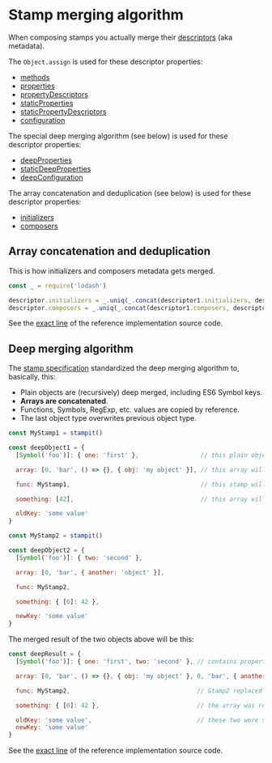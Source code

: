 # Stamp merging algorithm

When composing stamps you actually merge their [descriptors](/descriptor.md) \(aka metadata\).

The `Object.assign` is used for these descriptor properties:

* [methods](/methods.md)
* [properties](/properties.md)
* [propertyDescriptors](/property-descriptors.md)
* [staticProperties](/static-properties.md)
* [staticPropertyDescriptors](/static-property-descriptors.md)
* [configuration](/configuration.md)

The special deep merging algorithm \(see below\) is used for these descriptor properties:

* [deepProperties](/properties/deep-properties.md)
* [staticDeepProperties](/static-properties/static-deep-properties.md)
* [deepConfiguration](/configuration/deep-configuration.md)

The array concatenation and deduplication \(see below\) is used for these descriptor properties:

* [initializers](/initializers.md)
* [composers](/composers.md)

## Array concatenation and deduplication

This is how initializers and composers metadata gets merged.

```js
const _ = require('lodash')

descriptor.initializers = _.uniq(_.concat(descriptor1.initializers, descriptor2.initializers))
descriptor.composers = _.uniq(_.concat(descriptor1.composers, descriptor2.composers))
```

See the [exact line](https://github.com/stampit-org/stamp-specification/blob/8a5448806da286b2f840c33cb618ddbcdb40182d/compose.js#L162) of the reference implementation source code.

## Deep merging algorithm

The [stamp specification](/specification.md) standardized the deep merging algorithm to, basically, this:

* Plain objects are \(recursively\) deep merged, including ES6 Symbol keys.
* **Arrays are concatenated**.
* Functions, Symbols, RegExp, etc. values are copied by reference.
* The last object type overwrites previous object type.

```js
const MyStamp1 = stampit()

const deepObject1 = {
  [Symbol('foo')]: { one: 'first' },                 // this plain object will be deep merged

  array: [0, 'bar', () => {}, { obj: 'my object' }], // this array will be concatenated with

  func: MyStamp1,                                    // this stamp will be replaced with another stamp

  something: [42],                                   // this array will be replaced with an object

  oldKey: 'some value'
}

const MyStamp2 = stampit()

const deepObject2 = {
  [Symbol('foo')]: { two: 'second' },

  array: [0, 'bar', { another: 'object' }],

  func: MyStamp2,

  something: { [0]: 42 },

  newKey: 'some value'
}
```

The merged result of the two objects above will be this:

```js
const deepResult = {
  [Symbol('foo')]: { one: 'first', two: 'second' }, // contains properties from both objects

  array: [0, 'bar', () => {}, { obj: 'my object' }, 0, 'bar', { another: 'object' }], // both arrays are here

  func: MyStamp2,                                   // Stamp2 replaced the Stamp1

  something: { [0]: 42 },                           // the array was replaced with the object

  oldKey: 'some value',                             // these two were simply carried across
  newKey: 'some value'
}
```

See the [exact line](https://github.com/stampit-org/stamp-specification/blob/master/compose.js#L70) of the reference implementation source code.

